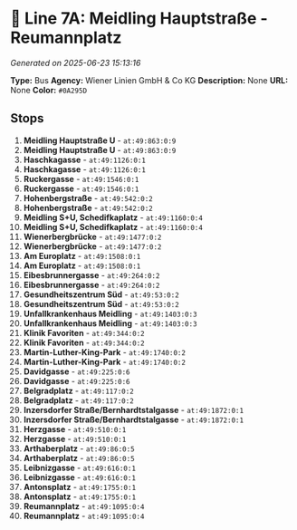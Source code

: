 # 🚌 Line 7A: Meidling Hauptstraße - Reumannplatz

*Generated on 2025-06-23 15:13:16*

**Type:** Bus
**Agency:** Wiener Linien GmbH & Co KG
**Description:** None
**URL:** None
**Color:** `#0A295D`

## Stops

1. **Meidling Hauptstraße U** - `at:49:863:0:9`
2. **Meidling Hauptstraße U** - `at:49:863:0:9`
3. **Haschkagasse** - `at:49:1126:0:1`
4. **Haschkagasse** - `at:49:1126:0:1`
5. **Ruckergasse** - `at:49:1546:0:1`
6. **Ruckergasse** - `at:49:1546:0:1`
7. **Hohenbergstraße** - `at:49:542:0:2`
8. **Hohenbergstraße** - `at:49:542:0:2`
9. **Meidling S+U, Schedifkaplatz** - `at:49:1160:0:4`
10. **Meidling S+U, Schedifkaplatz** - `at:49:1160:0:4`
11. **Wienerbergbrücke** - `at:49:1477:0:2`
12. **Wienerbergbrücke** - `at:49:1477:0:2`
13. **Am Europlatz** - `at:49:1508:0:1`
14. **Am Europlatz** - `at:49:1508:0:1`
15. **Eibesbrunnergasse** - `at:49:264:0:2`
16. **Eibesbrunnergasse** - `at:49:264:0:2`
17. **Gesundheitszentrum Süd** - `at:49:53:0:2`
18. **Gesundheitszentrum Süd** - `at:49:53:0:2`
19. **Unfallkrankenhaus Meidling** - `at:49:1403:0:3`
20. **Unfallkrankenhaus Meidling** - `at:49:1403:0:3`
21. **Klinik Favoriten** - `at:49:344:0:2`
22. **Klinik Favoriten** - `at:49:344:0:2`
23. **Martin-Luther-King-Park** - `at:49:1740:0:2`
24. **Martin-Luther-King-Park** - `at:49:1740:0:2`
25. **Davidgasse** - `at:49:225:0:6`
26. **Davidgasse** - `at:49:225:0:6`
27. **Belgradplatz** - `at:49:117:0:2`
28. **Belgradplatz** - `at:49:117:0:2`
29. **Inzersdorfer Straße/Bernhardtstalgasse** - `at:49:1872:0:1`
30. **Inzersdorfer Straße/Bernhardtstalgasse** - `at:49:1872:0:1`
31. **Herzgasse** - `at:49:510:0:1`
32. **Herzgasse** - `at:49:510:0:1`
33. **Arthaberplatz** - `at:49:86:0:5`
34. **Arthaberplatz** - `at:49:86:0:5`
35. **Leibnizgasse** - `at:49:616:0:1`
36. **Leibnizgasse** - `at:49:616:0:1`
37. **Antonsplatz** - `at:49:1755:0:1`
38. **Antonsplatz** - `at:49:1755:0:1`
39. **Reumannplatz** - `at:49:1095:0:4`
40. **Reumannplatz** - `at:49:1095:0:4`